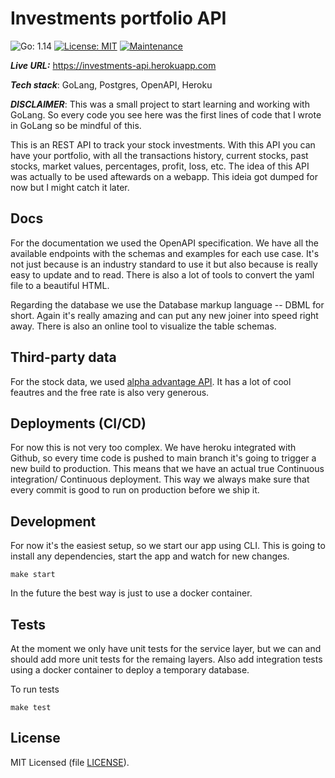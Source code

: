 # Investments portfolio API

![Go: 1.14](https://img.shields.io/badge/Go-1.14-blue)
[![License: MIT](https://img.shields.io/badge/License-MIT-blue)](https://opensource.org/licenses/MIT)
[![Maintenance](https://img.shields.io/badge/Maintained%3F-no-red.svg)](https://github.com/WeNeedThePoh/investment-api/graphs/commit-activity)

***Live URL:*** https://investments-api.herokuapp.com  

***Tech stack***: GoLang, Postgres, OpenAPI, Heroku

***DISCLAIMER***: This was a small project to start learning and working with GoLang. So every code you see here was the first lines of code that I wrote in GoLang so be mindful of this.

This is an REST API to track your stock investments. With this API you can have your portfolio, with all the transactions history, current stocks, past stocks, market values, percentages, profit, loss, etc. The idea of this API was actually to be used aftewards on a webapp. This ideia got dumped for now but I might catch it later.

## Docs

For the documentation we used the OpenAPI specification. We have all the available endpoints with the schemas and examples for each use case. It's not just because is an industry standard to use it but also because is really easy to update and to read. There is also a lot of tools to convert the yaml file to a beautiful HTML.

Regarding the database we use the Database markup language -- DBML for short. Again it's really amazing and can put any new joiner into speed right away. There is also an online tool to visualize the table schemas.

## Third-party data

For the stock data, we used [alpha advantage API](https://www.alphavantage.co). It has a lot of cool feautres and the free rate is also very generous.

## Deployments (CI/CD)

For now this is not very too complex. We have heroku integrated with Github, so every time code is pushed to main branch it's going to trigger a new build to production. This means that we have an actual true Continuous integration/ Continuous deployment. This way we always make sure that every commit is good to run on production before we ship it.
## Development

For now it's the easiest setup, so we start our app using CLI.
This is going to install any dependencies, start the app and watch for new changes.
```
make start
```

In the future the best way is just to use a docker container.


## Tests

At the moment we only have unit tests for the service layer, but we can and should add more unit tests for the remaing layers. Also add integration tests using a docker container to deploy a temporary database.

To run tests

```
make test
```

## License

MIT Licensed (file [LICENSE](LICENSE)).

